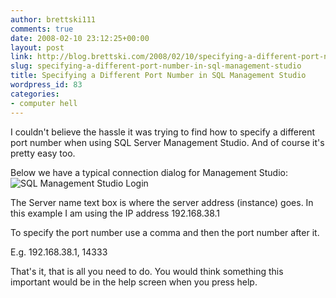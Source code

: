 ```yaml
---
author: brettski111
comments: true
date: 2008-02-10 23:12:25+00:00
layout: post
link: http://blog.brettski.com/2008/02/10/specifying-a-different-port-number-in-sql-management-studio/
slug: specifying-a-different-port-number-in-sql-management-studio
title: Specifying a Different Port Number in SQL Management Studio
wordpress_id: 83
categories:
- computer hell
---
```


I couldn't believe the hassle it was trying to find how to specify a different port number when using SQL Server Management Studio.  And of course it's pretty easy too.

Below we have a typical connection dialog for Management Studio:
![SQL Management Studio Login](http://brettski111.files.wordpress.com/2008/02/mssqlmanagmentpic.jpg)

The Server name text box is where the server address (instance) goes.  In this example I am using the IP address 192.168.38.1

To specify the port number use a comma and then the port number after it.

E.g. 192.168.38.1, 14333

That's it, that is all you need to do.  You would think something this important would be in the help screen when you press help.
